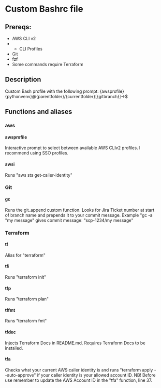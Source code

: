 # Custom Bashrc file


## Prereqs:
- AWS CLI v2
- - CLI Profiles
- Git
- fzf
- Some commands require Terraform


## Description
Custom Bash profile with the following prompt:
{awsprofile}{pythonvenv}@{parentfolder}/{currentfolder}[{gitbranch}]->$



## Functions and aliases

### aws
#### awsprofile

Interactive prompt to select between available AWS CLIv2 profiles.
I recommend using SSO profiles.

#### awsi

Runs "aws sts get-caller-identity"

### Git
#### gc
Runs the git_append custom function. Looks for Jira Ticket number at start of branch name and prepends it to your commit message. Example "gc -a "my message" gives commit message: "scp-1234/my message"

### Terraform
#### tf

Alias for "terraform"

#### tfi

Runs "terraform init"

#### tfp

Runs "terraform plan"

#### tffmt

Runs "terraform fmt"

#### tfdoc

Injects Terraform Docs in README.md. Requires Terraform Docs to be installed.

#### tfa

Checks what your current AWS caller identity is and runs "terraform apply --auto-approve" if your caller identity is your allowed account ID. NB! Before use remember to update the AWS Account ID in the "tfa" function, line 37.

